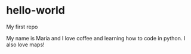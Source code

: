 # hello-world
My first repo

My name is Maria and I love coffee and learning how to code in python. 
I also love maps!

